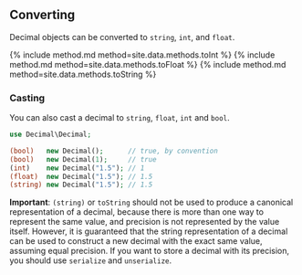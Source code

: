 ## Converting

Decimal objects can be converted to `string`, `int`, and `float`.

{% include method.md method=site.data.methods.toInt %}
{% include method.md method=site.data.methods.toFloat %}
{% include method.md method=site.data.methods.toString %}


### Casting

You can also cast a decimal to `string`, `float`, `int` and `bool`.

```php
use Decimal\Decimal;

(bool)   new Decimal();      // true, by convention
(bool)   new Decimal(1);     // true
(int)    new Decimal("1.5"); // 1
(float)  new Decimal("1.5"); // 1.5
(string) new Decimal("1.5"); // 1.5
```

**Important**: `(string)` or `toString` should not be used to produce a canonical
representation of a decimal, because there is more than one way to represent the
same value, and precision is not represented by the value itself. However, it is
guaranteed that the string representation of a decimal can be used to construct
a new decimal with the exact same value, assuming equal precision. If you want to
store a decimal with its precision, you should use `serialize` and `unserialize`.
